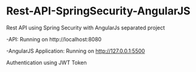 # Rest-API-SpringSecurity-AngularJS
Rest API using Spring Security with AngularJs separated project

-API: Running on http://localhost:8080

-AngularJS Application: Running on http://127.0.0.1:5500

Authentication using JWT Token
